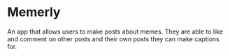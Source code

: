 # Memerly
An app that allows users to make posts about memes. They are able to like and comment on other posts and their own posts they can make captions for.
